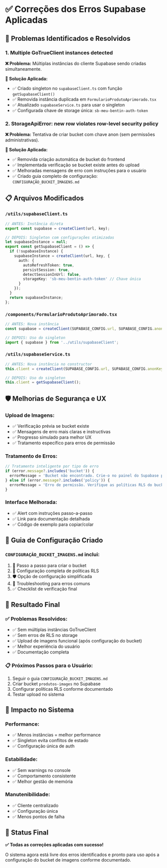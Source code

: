 # ✅ Correções dos Erros Supabase Aplicadas

## 🐛 **Problemas Identificados e Resolvidos**

### **1. Multiple GoTrueClient instances detected**

**❌ Problema:** Múltiplas instâncias do cliente Supabase sendo criadas simultaneamente.

**🔧 Solução Aplicada:**
- ✅ Criado singleton no `supabaseClient.ts` com função `getSupabaseClient()`
- ✅ Removida instância duplicada em `FormularioProdutoAprimorado.tsx`
- ✅ Atualizado `supabaseService.ts` para usar o singleton
- ✅ Configurada chave de storage única: `sb-meu-bentin-auth-token`

### **2. StorageApiError: new row violates row-level security policy**

**❌ Problema:** Tentativa de criar bucket com chave anon (sem permissões administrativas).

**🔧 Solução Aplicada:**
- ✅ Removida criação automática de bucket do frontend
- ✅ Implementada verificação se bucket existe antes do upload
- ✅ Melhoradas mensagens de erro com instruções para o usuário
- ✅ Criado guia completo de configuração: `CONFIGURAÇÃO_BUCKET_IMAGENS.md`

## 📋 **Arquivos Modificados**

### **`/utils/supabaseClient.ts`**
```typescript
// ANTES: Instância direta
export const supabase = createClient(url, key);

// DEPOIS: Singleton com configurações otimizadas
let supabaseInstance = null;
export const getSupabaseClient = () => {
  if (!supabaseInstance) {
    supabaseInstance = createClient(url, key, {
      auth: {
        autoRefreshToken: true,
        persistSession: true,
        detectSessionInUrl: false,
        storageKey: 'sb-meu-bentin-auth-token' // Chave única
      }
    });
  }
  return supabaseInstance;
};
```

### **`/components/FormularioProdutoAprimorado.tsx`**
```typescript
// ANTES: Nova instância
const supabase = createClient(SUPABASE_CONFIG.url, SUPABASE_CONFIG.anonKey);

// DEPOIS: Uso do singleton
import { supabase } from '../utils/supabaseClient';
```

### **`/utils/supabaseService.ts`**
```typescript
// ANTES: Nova instância no constructor
this.client = createClient(SUPABASE_CONFIG.url, SUPABASE_CONFIG.anonKey);

// DEPOIS: Uso do singleton
this.client = getSupabaseClient();
```

## 🛡️ **Melhorias de Segurança e UX**

### **Upload de Imagens:**
- ✅ Verificação prévia se bucket existe
- ✅ Mensagens de erro mais claras e instructivas
- ✅ Progresso simulado para melhor UX
- ✅ Tratamento específico para erros de permissão

### **Tratamento de Erros:**
```typescript
// Tratamento inteligente por tipo de erro
if (error.message?.includes('bucket')) {
  errorMessage = 'Bucket não encontrado. Crie-o no painel do Supabase primeiro.';
} else if (error.message?.includes('policy')) {
  errorMessage = 'Erro de permissão. Verifique as políticas RLS do bucket.';
}
```

### **Interface Melhorada:**
- ✅ Alert com instruções passo-a-passo
- ✅ Link para documentação detalhada
- ✅ Código de exemplo para copiar/colar

## 📖 **Guia de Configuração Criado**

### **`CONFIGURAÇÃO_BUCKET_IMAGENS.md`** inclui:
1. 🎯 Passo a passo para criar o bucket
2. 🔐 Configuração completa de políticas RLS
3. 🛡️ Opção de configuração simplificada
4. 🐛 Troubleshooting para erros comuns
5. ✅ Checklist de verificação final

## 🎯 **Resultado Final**

### **✅ Problemas Resolvidos:**
- ✅ Sem múltiplas instâncias GoTrueClient
- ✅ Sem erros de RLS no storage
- ✅ Upload de imagens funcional (após configuração do bucket)
- ✅ Melhor experiência do usuário
- ✅ Documentação completa

### **📋 Próximos Passos para o Usuário:**
1. Seguir o guia `CONFIGURAÇÃO_BUCKET_IMAGENS.md`
2. Criar bucket `produtos-images` no Supabase
3. Configurar políticas RLS conforme documentado
4. Testar upload no sistema

## 🔄 **Impacto no Sistema**

### **Performance:**
- ✅ Menos instâncias = melhor performance
- ✅ Singleton evita conflitos de estado
- ✅ Configuração única de auth

### **Estabilidade:**
- ✅ Sem warnings no console
- ✅ Comportamento consistente
- ✅ Melhor gestão de memória

### **Manutenibilidade:**
- ✅ Cliente centralizado
- ✅ Configuração única
- ✅ Menos pontos de falha

## 🎉 **Status Final**
**✅ Todas as correções aplicadas com sucesso!**

O sistema agora está livre dos erros identificados e pronto para uso após a configuração do bucket de imagens conforme documentado.